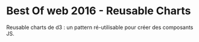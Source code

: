 # Best Of web 2016 - Reusable Charts

Reusable charts de d3 : un pattern ré-utilisable pour créer des composants JS.
